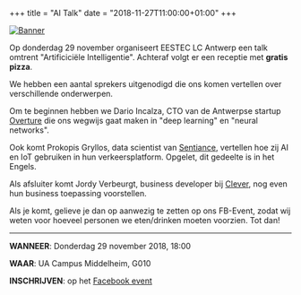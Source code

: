 +++
title = "AI Talk"
date = "2018-11-27T11:00:00+01:00"
+++

[![Banner](/img/aitalk.png)](https://www.facebook.com/events/358272578075079/)


Op donderdag 29 november organiseert EESTEC LC Antwerp een talk omtrent "Artificiciële Intelligentie". Achteraf volgt er een receptie met **gratis pizza**.

We hebben een aantal sprekers uitgenodigd die ons komen vertellen over verschillende onderwerpen.

Om te beginnen hebben we Dario Incalza, CTO van de Antwerpse startup [Overture](https://www.overture.ai/) die ons wegwijs gaat maken in "deep learning" en "neural networks".

Ook komt Prokopis Gryllos, data scientist van [Sentiance](https://www.sentiance.com/), vertellen hoe zij AI en IoT gebruiken in hun verkeersplatform. Opgelet, dit gedeelte is in het Engels.

Als afsluiter komt Jordy Verbeurgt, business developer bij [Clever](https://www.clever.be/), nog even hun business toepassing voorstellen.

Als je komt, gelieve je dan op aanwezig te zetten op ons FB-Event, zodat wij weten voor hoeveel personen we eten/drinken moeten voorzien. Tot dan!

-----------------------------------

**WANNEER**: Donderdag 29 november 2018, 18:00

**WAAR**: UA Campus Middelheim, G010

**INSCHRIJVEN**: op het [Facebook event](https://www.facebook.com/events/358272578075079/)
